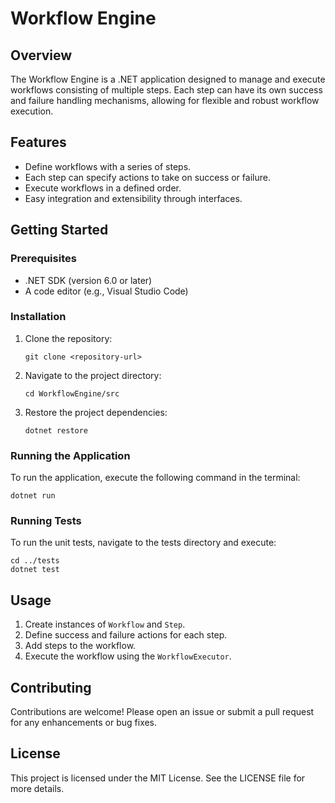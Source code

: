 # Workflow Engine

## Overview
The Workflow Engine is a .NET application designed to manage and execute workflows consisting of multiple steps. Each step can have its own success and failure handling mechanisms, allowing for flexible and robust workflow execution.

## Features
- Define workflows with a series of steps.
- Each step can specify actions to take on success or failure.
- Execute workflows in a defined order.
- Easy integration and extensibility through interfaces.

## Getting Started

### Prerequisites
- .NET SDK (version 6.0 or later)
- A code editor (e.g., Visual Studio Code)

### Installation
1. Clone the repository:
   ```
   git clone <repository-url>
   ```
2. Navigate to the project directory:
   ```
   cd WorkflowEngine/src
   ```
3. Restore the project dependencies:
   ```
   dotnet restore
   ```

### Running the Application
To run the application, execute the following command in the terminal:
```
dotnet run
```

### Running Tests
To run the unit tests, navigate to the tests directory and execute:
```
cd ../tests
dotnet test
```

## Usage
1. Create instances of `Workflow` and `Step`.
2. Define success and failure actions for each step.
3. Add steps to the workflow.
4. Execute the workflow using the `WorkflowExecutor`.

## Contributing
Contributions are welcome! Please open an issue or submit a pull request for any enhancements or bug fixes.

## License
This project is licensed under the MIT License. See the LICENSE file for more details.